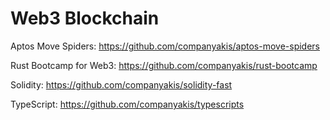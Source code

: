 # Web3 Blockchain

Aptos Move Spiders:
https://github.com/companyakis/aptos-move-spiders

Rust Bootcamp for Web3:
https://github.com/companyakis/rust-bootcamp

Solidity:
https://github.com/companyakis/solidity-fast

TypeScript:
https://github.com/companyakis/typescripts



